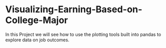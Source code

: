 # Visualizing-Earning-Based-on-College-Major
In this Project we will see  how to use the plotting tools built into pandas to explore data on job outcomes.
